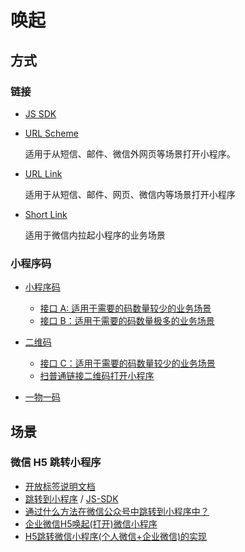 # 唤起

## 方式

### 链接

- [JS SDK](https://developers.weixin.qq.com/doc/offiaccount/OA_Web_Apps/Wechat_Open_Tag.html#%E5%BC%80%E6%94%BE%E6%A0%87%E7%AD%BE%E8%AF%B4%E6%98%8E%E6%96%87%E6%A1%A3)
- [URL Scheme](https://developers.weixin.qq.com/miniprogram/dev/framework/open-ability/url-scheme.html)

    适用于从短信、邮件、微信外网页等场景打开小程序。

- [URL Link](https://developers.weixin.qq.com/miniprogram/dev/framework/open-ability/url-link.html)

    适用于从短信、邮件、网页、微信内等场景打开小程序

- [Short Link](https://developers.weixin.qq.com/miniprogram/dev/framework/open-ability/shortlink.html)

    适用于微信内拉起小程序的业务场景


### 小程序码

- [小程序码](https://developers.weixin.qq.com/miniprogram/dev/framework/open-ability/qr-code.html#%E8%8E%B7%E5%8F%96%E5%B0%8F%E7%A8%8B%E5%BA%8F%E7%A0%81)

    - [接口 A: 适用于需要的码数量较少的业务场景](https://developers.weixin.qq.com/miniprogram/dev/api-backend/open-api/qr-code/wxacode.get.html)
    - [接口 B：适用于需要的码数量极多的业务场景](https://developers.weixin.qq.com/miniprogram/dev/api-backend/open-api/qr-code/wxacode.getUnlimited.html)

- [二维码](https://developers.weixin.qq.com/miniprogram/dev/framework/open-ability/qr-code.html#%E8%8E%B7%E5%8F%96%E5%B0%8F%E7%A8%8B%E5%BA%8F%E7%A0%81)

    - [接口 C：适用于需要的码数量较少的业务场景](https://developers.weixin.qq.com/miniprogram/dev/api-backend/open-api/qr-code/wxacode.createQRCode.html)
    - [扫普通链接二维码打开小程序](https://developers.weixin.qq.com/miniprogram/introduction/qrcode.html)

- [一物一码](https://developers.weixin.qq.com/doc/offiaccount/Unique_Item_Code/Unique_Item_Code_Op_Guide.html)

## 场景

### 微信 H5 跳转小程序

- [开放标签说明文档](https://developers.weixin.qq.com/doc/offiaccount/OA_Web_Apps/Wechat_Open_Tag.html)
- [跳转到小程序](https://developer.work.weixin.qq.com/document/path/93114) / [JS-SDK](https://developer.work.weixin.qq.com/document/10029#%E5%9F%BA%E7%A1%80%E6%8E%A5%E5%8F%A3)
- [通过什么方法在微信公众号中跳转到小程序中？](https://www.zhihu.com/question/55567303)
- [企业微信H5唤起(打开)微信小程序](https://blog.csdn.net/qq_25863973/article/details/114930831)
- [H5跳转微信小程序(个人微信+企业微信)的实现](https://yinode.tech/post/202108/h5%E8%B7%B3%E8%BD%AC%E5%BE%AE%E4%BF%A1%E5%B0%8F%E7%A8%8B%E5%BA%8F%E4%B8%AA%E4%BA%BA%E5%BE%AE%E4%BF%A1+%E4%BC%81%E4%B8%9A%E5%BE%AE%E4%BF%A1%E7%9A%84%E5%AE%9E%E7%8E%B0/)
